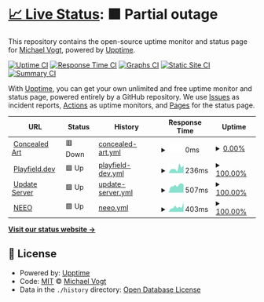 # [📈 Live Status](https://neophob.github.io/upptime): <!--live status--> **🟧 Partial outage**

This repository contains the open-source uptime monitor and status page for [Michael Vogt](http://www.neophob.com), powered by [Upptime](https://github.com/upptime/upptime).

[![Uptime CI](https://github.com/neophob/upptime/workflows/Uptime%20CI/badge.svg)](https://github.com/neophob/upptime/actions?query=workflow%3A%22Uptime+CI%22)
[![Response Time CI](https://github.com/neophob/upptime/workflows/Response%20Time%20CI/badge.svg)](https://github.com/neophob/upptime/actions?query=workflow%3A%22Response+Time+CI%22)
[![Graphs CI](https://github.com/neophob/upptime/workflows/Graphs%20CI/badge.svg)](https://github.com/neophob/upptime/actions?query=workflow%3A%22Graphs+CI%22)
[![Static Site CI](https://github.com/neophob/upptime/workflows/Static%20Site%20CI/badge.svg)](https://github.com/neophob/upptime/actions?query=workflow%3A%22Static+Site+CI%22)
[![Summary CI](https://github.com/neophob/upptime/workflows/Summary%20CI/badge.svg)](https://github.com/neophob/upptime/actions?query=workflow%3A%22Summary+CI%22)

With [Upptime](https://upptime.js.org), you can get your own unlimited and free uptime monitor and status page, powered entirely by a GitHub repository. We use [Issues](https://github.com/neophob/upptime/issues) as incident reports, [Actions](https://github.com/neophob/upptime/actions) as uptime monitors, and [Pages](https://neophob.github.io/upptime) for the status page.

<!--start: status pages-->
<!-- This summary is generated by Upptime (https://github.com/upptime/upptime) -->
<!-- Do not edit this manually, your changes will be overwritten -->
<!-- prettier-ignore -->
| URL | Status | History | Response Time | Uptime |
| --- | ------ | ------- | ------------- | ------ |
| <img alt="" src="https://icons.duckduckgo.com/ip3/www.concealed-art.com.ico" height="13"> [Concealed Art](https://www.concealed-art.com/) | 🟥 Down | [concealed-art.yml](https://github.com/neophob/upptime/commits/HEAD/history/concealed-art.yml) | <details><summary><img alt="Response time graph" src="./graphs/concealed-art/response-time-week.png" height="20"> 0ms</summary><br><a href="https://neophob.github.io/upptime/history/concealed-art"><img alt="Response time 0" src="https://img.shields.io/endpoint?url=https%3A%2F%2Fraw.githubusercontent.com%2Fneophob%2Fupptime%2FHEAD%2Fapi%2Fconcealed-art%2Fresponse-time.json"></a><br><a href="https://neophob.github.io/upptime/history/concealed-art"><img alt="24-hour response time 0" src="https://img.shields.io/endpoint?url=https%3A%2F%2Fraw.githubusercontent.com%2Fneophob%2Fupptime%2FHEAD%2Fapi%2Fconcealed-art%2Fresponse-time-day.json"></a><br><a href="https://neophob.github.io/upptime/history/concealed-art"><img alt="7-day response time 0" src="https://img.shields.io/endpoint?url=https%3A%2F%2Fraw.githubusercontent.com%2Fneophob%2Fupptime%2FHEAD%2Fapi%2Fconcealed-art%2Fresponse-time-week.json"></a><br><a href="https://neophob.github.io/upptime/history/concealed-art"><img alt="30-day response time 0" src="https://img.shields.io/endpoint?url=https%3A%2F%2Fraw.githubusercontent.com%2Fneophob%2Fupptime%2FHEAD%2Fapi%2Fconcealed-art%2Fresponse-time-month.json"></a><br><a href="https://neophob.github.io/upptime/history/concealed-art"><img alt="1-year response time 0" src="https://img.shields.io/endpoint?url=https%3A%2F%2Fraw.githubusercontent.com%2Fneophob%2Fupptime%2FHEAD%2Fapi%2Fconcealed-art%2Fresponse-time-year.json"></a></details> | <details><summary><a href="https://neophob.github.io/upptime/history/concealed-art">0.00%</a></summary><a href="https://neophob.github.io/upptime/history/concealed-art"><img alt="All-time uptime 16.45%" src="https://img.shields.io/endpoint?url=https%3A%2F%2Fraw.githubusercontent.com%2Fneophob%2Fupptime%2FHEAD%2Fapi%2Fconcealed-art%2Fuptime.json"></a><br><a href="https://neophob.github.io/upptime/history/concealed-art"><img alt="24-hour uptime 0.00%" src="https://img.shields.io/endpoint?url=https%3A%2F%2Fraw.githubusercontent.com%2Fneophob%2Fupptime%2FHEAD%2Fapi%2Fconcealed-art%2Fuptime-day.json"></a><br><a href="https://neophob.github.io/upptime/history/concealed-art"><img alt="7-day uptime 0.00%" src="https://img.shields.io/endpoint?url=https%3A%2F%2Fraw.githubusercontent.com%2Fneophob%2Fupptime%2FHEAD%2Fapi%2Fconcealed-art%2Fuptime-week.json"></a><br><a href="https://neophob.github.io/upptime/history/concealed-art"><img alt="30-day uptime 1.38%" src="https://img.shields.io/endpoint?url=https%3A%2F%2Fraw.githubusercontent.com%2Fneophob%2Fupptime%2FHEAD%2Fapi%2Fconcealed-art%2Fuptime-month.json"></a><br><a href="https://neophob.github.io/upptime/history/concealed-art"><img alt="1-year uptime 0.00%" src="https://img.shields.io/endpoint?url=https%3A%2F%2Fraw.githubusercontent.com%2Fneophob%2Fupptime%2FHEAD%2Fapi%2Fconcealed-art%2Fuptime-year.json"></a></details>
| <img alt="" src="https://icons.duckduckgo.com/ip3/playfield.dev.ico" height="13"> [Playfield.dev](https://playfield.dev/) | 🟩 Up | [playfield-dev.yml](https://github.com/neophob/upptime/commits/HEAD/history/playfield-dev.yml) | <details><summary><img alt="Response time graph" src="./graphs/playfield-dev/response-time-week.png" height="20"> 236ms</summary><br><a href="https://neophob.github.io/upptime/history/playfield-dev"><img alt="Response time 263" src="https://img.shields.io/endpoint?url=https%3A%2F%2Fraw.githubusercontent.com%2Fneophob%2Fupptime%2FHEAD%2Fapi%2Fplayfield-dev%2Fresponse-time.json"></a><br><a href="https://neophob.github.io/upptime/history/playfield-dev"><img alt="24-hour response time 223" src="https://img.shields.io/endpoint?url=https%3A%2F%2Fraw.githubusercontent.com%2Fneophob%2Fupptime%2FHEAD%2Fapi%2Fplayfield-dev%2Fresponse-time-day.json"></a><br><a href="https://neophob.github.io/upptime/history/playfield-dev"><img alt="7-day response time 236" src="https://img.shields.io/endpoint?url=https%3A%2F%2Fraw.githubusercontent.com%2Fneophob%2Fupptime%2FHEAD%2Fapi%2Fplayfield-dev%2Fresponse-time-week.json"></a><br><a href="https://neophob.github.io/upptime/history/playfield-dev"><img alt="30-day response time 250" src="https://img.shields.io/endpoint?url=https%3A%2F%2Fraw.githubusercontent.com%2Fneophob%2Fupptime%2FHEAD%2Fapi%2Fplayfield-dev%2Fresponse-time-month.json"></a><br><a href="https://neophob.github.io/upptime/history/playfield-dev"><img alt="1-year response time 272" src="https://img.shields.io/endpoint?url=https%3A%2F%2Fraw.githubusercontent.com%2Fneophob%2Fupptime%2FHEAD%2Fapi%2Fplayfield-dev%2Fresponse-time-year.json"></a></details> | <details><summary><a href="https://neophob.github.io/upptime/history/playfield-dev">100.00%</a></summary><a href="https://neophob.github.io/upptime/history/playfield-dev"><img alt="All-time uptime 100.00%" src="https://img.shields.io/endpoint?url=https%3A%2F%2Fraw.githubusercontent.com%2Fneophob%2Fupptime%2FHEAD%2Fapi%2Fplayfield-dev%2Fuptime.json"></a><br><a href="https://neophob.github.io/upptime/history/playfield-dev"><img alt="24-hour uptime 100.00%" src="https://img.shields.io/endpoint?url=https%3A%2F%2Fraw.githubusercontent.com%2Fneophob%2Fupptime%2FHEAD%2Fapi%2Fplayfield-dev%2Fuptime-day.json"></a><br><a href="https://neophob.github.io/upptime/history/playfield-dev"><img alt="7-day uptime 100.00%" src="https://img.shields.io/endpoint?url=https%3A%2F%2Fraw.githubusercontent.com%2Fneophob%2Fupptime%2FHEAD%2Fapi%2Fplayfield-dev%2Fuptime-week.json"></a><br><a href="https://neophob.github.io/upptime/history/playfield-dev"><img alt="30-day uptime 100.00%" src="https://img.shields.io/endpoint?url=https%3A%2F%2Fraw.githubusercontent.com%2Fneophob%2Fupptime%2FHEAD%2Fapi%2Fplayfield-dev%2Fuptime-month.json"></a><br><a href="https://neophob.github.io/upptime/history/playfield-dev"><img alt="1-year uptime 99.99%" src="https://img.shields.io/endpoint?url=https%3A%2F%2Fraw.githubusercontent.com%2Fneophob%2Fupptime%2FHEAD%2Fapi%2Fplayfield-dev%2Fuptime-year.json"></a></details>
| <img alt="" src="https://icons.duckduckgo.com/ip3/update.revox.de.ico" height="13"> [Update Server](http://update.revox.de) | 🟩 Up | [update-server.yml](https://github.com/neophob/upptime/commits/HEAD/history/update-server.yml) | <details><summary><img alt="Response time graph" src="./graphs/update-server/response-time-week.png" height="20"> 507ms</summary><br><a href="https://neophob.github.io/upptime/history/update-server"><img alt="Response time 528" src="https://img.shields.io/endpoint?url=https%3A%2F%2Fraw.githubusercontent.com%2Fneophob%2Fupptime%2FHEAD%2Fapi%2Fupdate-server%2Fresponse-time.json"></a><br><a href="https://neophob.github.io/upptime/history/update-server"><img alt="24-hour response time 353" src="https://img.shields.io/endpoint?url=https%3A%2F%2Fraw.githubusercontent.com%2Fneophob%2Fupptime%2FHEAD%2Fapi%2Fupdate-server%2Fresponse-time-day.json"></a><br><a href="https://neophob.github.io/upptime/history/update-server"><img alt="7-day response time 507" src="https://img.shields.io/endpoint?url=https%3A%2F%2Fraw.githubusercontent.com%2Fneophob%2Fupptime%2FHEAD%2Fapi%2Fupdate-server%2Fresponse-time-week.json"></a><br><a href="https://neophob.github.io/upptime/history/update-server"><img alt="30-day response time 502" src="https://img.shields.io/endpoint?url=https%3A%2F%2Fraw.githubusercontent.com%2Fneophob%2Fupptime%2FHEAD%2Fapi%2Fupdate-server%2Fresponse-time-month.json"></a><br><a href="https://neophob.github.io/upptime/history/update-server"><img alt="1-year response time 521" src="https://img.shields.io/endpoint?url=https%3A%2F%2Fraw.githubusercontent.com%2Fneophob%2Fupptime%2FHEAD%2Fapi%2Fupdate-server%2Fresponse-time-year.json"></a></details> | <details><summary><a href="https://neophob.github.io/upptime/history/update-server">100.00%</a></summary><a href="https://neophob.github.io/upptime/history/update-server"><img alt="All-time uptime 99.98%" src="https://img.shields.io/endpoint?url=https%3A%2F%2Fraw.githubusercontent.com%2Fneophob%2Fupptime%2FHEAD%2Fapi%2Fupdate-server%2Fuptime.json"></a><br><a href="https://neophob.github.io/upptime/history/update-server"><img alt="24-hour uptime 100.00%" src="https://img.shields.io/endpoint?url=https%3A%2F%2Fraw.githubusercontent.com%2Fneophob%2Fupptime%2FHEAD%2Fapi%2Fupdate-server%2Fuptime-day.json"></a><br><a href="https://neophob.github.io/upptime/history/update-server"><img alt="7-day uptime 100.00%" src="https://img.shields.io/endpoint?url=https%3A%2F%2Fraw.githubusercontent.com%2Fneophob%2Fupptime%2FHEAD%2Fapi%2Fupdate-server%2Fuptime-week.json"></a><br><a href="https://neophob.github.io/upptime/history/update-server"><img alt="30-day uptime 100.00%" src="https://img.shields.io/endpoint?url=https%3A%2F%2Fraw.githubusercontent.com%2Fneophob%2Fupptime%2FHEAD%2Fapi%2Fupdate-server%2Fuptime-month.json"></a><br><a href="https://neophob.github.io/upptime/history/update-server"><img alt="1-year uptime 99.98%" src="https://img.shields.io/endpoint?url=https%3A%2F%2Fraw.githubusercontent.com%2Fneophob%2Fupptime%2FHEAD%2Fapi%2Fupdate-server%2Fuptime-year.json"></a></details>
| <img alt="" src="https://pbs.twimg.com/profile_images/813753397258190850/Vnct1I0A_400x400.jpg" height="13"> [NEEO](https://neeo.com/) | 🟩 Up | [neeo.yml](https://github.com/neophob/upptime/commits/HEAD/history/neeo.yml) | <details><summary><img alt="Response time graph" src="./graphs/neeo/response-time-week.png" height="20"> 403ms</summary><br><a href="https://neophob.github.io/upptime/history/neeo"><img alt="Response time 366" src="https://img.shields.io/endpoint?url=https%3A%2F%2Fraw.githubusercontent.com%2Fneophob%2Fupptime%2FHEAD%2Fapi%2Fneeo%2Fresponse-time.json"></a><br><a href="https://neophob.github.io/upptime/history/neeo"><img alt="24-hour response time 294" src="https://img.shields.io/endpoint?url=https%3A%2F%2Fraw.githubusercontent.com%2Fneophob%2Fupptime%2FHEAD%2Fapi%2Fneeo%2Fresponse-time-day.json"></a><br><a href="https://neophob.github.io/upptime/history/neeo"><img alt="7-day response time 403" src="https://img.shields.io/endpoint?url=https%3A%2F%2Fraw.githubusercontent.com%2Fneophob%2Fupptime%2FHEAD%2Fapi%2Fneeo%2Fresponse-time-week.json"></a><br><a href="https://neophob.github.io/upptime/history/neeo"><img alt="30-day response time 431" src="https://img.shields.io/endpoint?url=https%3A%2F%2Fraw.githubusercontent.com%2Fneophob%2Fupptime%2FHEAD%2Fapi%2Fneeo%2Fresponse-time-month.json"></a><br><a href="https://neophob.github.io/upptime/history/neeo"><img alt="1-year response time 407" src="https://img.shields.io/endpoint?url=https%3A%2F%2Fraw.githubusercontent.com%2Fneophob%2Fupptime%2FHEAD%2Fapi%2Fneeo%2Fresponse-time-year.json"></a></details> | <details><summary><a href="https://neophob.github.io/upptime/history/neeo">100.00%</a></summary><a href="https://neophob.github.io/upptime/history/neeo"><img alt="All-time uptime 99.07%" src="https://img.shields.io/endpoint?url=https%3A%2F%2Fraw.githubusercontent.com%2Fneophob%2Fupptime%2FHEAD%2Fapi%2Fneeo%2Fuptime.json"></a><br><a href="https://neophob.github.io/upptime/history/neeo"><img alt="24-hour uptime 100.00%" src="https://img.shields.io/endpoint?url=https%3A%2F%2Fraw.githubusercontent.com%2Fneophob%2Fupptime%2FHEAD%2Fapi%2Fneeo%2Fuptime-day.json"></a><br><a href="https://neophob.github.io/upptime/history/neeo"><img alt="7-day uptime 100.00%" src="https://img.shields.io/endpoint?url=https%3A%2F%2Fraw.githubusercontent.com%2Fneophob%2Fupptime%2FHEAD%2Fapi%2Fneeo%2Fuptime-week.json"></a><br><a href="https://neophob.github.io/upptime/history/neeo"><img alt="30-day uptime 100.00%" src="https://img.shields.io/endpoint?url=https%3A%2F%2Fraw.githubusercontent.com%2Fneophob%2Fupptime%2FHEAD%2Fapi%2Fneeo%2Fuptime-month.json"></a><br><a href="https://neophob.github.io/upptime/history/neeo"><img alt="1-year uptime 99.93%" src="https://img.shields.io/endpoint?url=https%3A%2F%2Fraw.githubusercontent.com%2Fneophob%2Fupptime%2FHEAD%2Fapi%2Fneeo%2Fuptime-year.json"></a></details>

<!--end: status pages-->

[**Visit our status website →**](https://neophob.github.io/upptime)

## 📄 License

- Powered by: [Upptime](https://github.com/upptime/upptime)
- Code: [MIT](./LICENSE) © [Michael Vogt](http://www.neophob.com)
- Data in the `./history` directory: [Open Database License](https://opendatacommons.org/licenses/odbl/1-0/)
